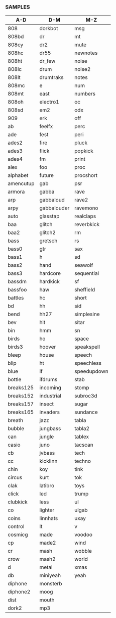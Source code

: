 ### SAMPLES
|**A-D**   |**D-M**   |**M-Z**   |
|-------------|-------------|-------------|
| 808         | dorkbot     | msg         |
| 808bd       | dr          | mt          |
| 808cy       | dr2         | mute        |
| 808hc       | dr55        | newnotes    |
| 808ht       | dr_few      | noise       |
| 808lc       | drum        | noise2      |
| 808lt       | drumtraks   | notes       |
| 808mc       | e           | num         |
| 808mt       | east        | numbers     |
| 808oh       | electro1    | oc          |
| 808sd       | em2         | odx         |
| 909         | erk         | off         |
| ab          | feelfx      | perc        |
| ade         | fest        | peri        |
| ades2       | fire        | pluck       |
| ades3       | flick       | popkick     |
| ades4       | fm          | print       |
| alex        | foo         | proc        |
| alphabet    | future      | procshort   |
| amencutup   | gab         | psr         |
| armora      | gabba       | rave        |
| arp         | gabbaloud   | rave2       |
| arpy        | gabbalouder | ravemono    |
| auto        | glasstap    | realclaps   |
| baa         | glitch      | reverbkick  |
| baa2        | glitch2     | rm          |
| bass        | gretsch     | rs          |
| bass0       | gtr         | sax         |
| bass1       | h           | sd          |
| bass2       | hand        | seawolf     |
| bass3       | hardcore    | sequential  |
| bassdm      | hardkick    | sf          |
| bassfoo     | haw         | sheffield   |
| battles     | hc          | short       |
| bd          | hh          | sid         |
| bend        | hh27        | simplesine  |
| bev         | hit         | sitar       |
| bin         | hmm         | sn          |
| birds       | ho          | space       |
| birds3      | hoover      | speakspell  |
| bleep       | house       | speech      |
| blip        | ht          | speechless  |
| blue        | if          | speedupdown |
| bottle      | ifdrums     | stab        |
| breaks125   | incoming    | stomp       |
| breaks152   | industrial  | subroc3d    |
| breaks157   | insect      | sugar       |
| breaks165   | invaders    | sundance    |
| breath      | jazz        | tabla       |
| bubble      | jungbass    | tabla2      |
| can         | jungle      | tablex      |
| casio       | juno        | tacscan     |
| cb          | jvbass      | tech        |
| cc          | kicklinn    | techno      |
| chin        | koy         | tink        |
| circus      | kurt        | tok         |
| clak        | latibro     | toys        |
| click       | led         | trump       |
| clubkick    | less        | ul          |
| co          | lighter     | ulgab       |
| coins       | linnhats    | uxay        |
| control     | lt          | v           |
| cosmicg     | made        | voodoo      |
| cp          | made2       | wind        |
| cr          | mash        | wobble      |
| crow        | mash2       | world       |
| d           | metal       | xmas        |
| db          | miniyeah    | yeah        |
| diphone     | monsterb    |             |
| diphone2    | moog        |             |
| dist        | mouth       |             |
| dork2       | mp3         |             |
